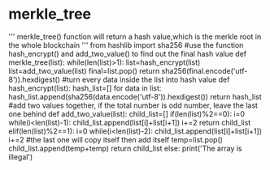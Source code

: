 # merkle_tree
'''
    merkle_tree() function will return a hash value,which is the merkle root in the whole blockchain
'''
from hashlib import sha256 
#use the function hash_encrypt() and add_two_value() to find out the final hash value
def merkle_tree(list):
    while(len(list)>1):
        list=hash_encrypt(list)
        list=add_two_value(list)
    final=list.pop()
    return sha256(final.encode('utf-8')).hexdigest()
#turn every data inside the list into hash value
def hash_encrypt(list):
    hash_list=[]
    for data in list:
        hash_list.append(sha256(data.encode('utf-8')).hexdigest())
    return hash_list
#add two values together, if the total number is odd number, leave the last one behind
def add_two_value(list):
    child_list=[]
    if(len(list)%2==0):
        i=0
        while(i<len(list)-1):
            child_list.append(list[i]+list[i+1])
            i+=2
        return child_list
    elif(len(list)%2==1):
        i=0
        while(i<len(list)-2):
            child_list.append(list[i]+list[i+1])
            i+=2
        #the last one will copy itself then add itself
        temp=list.pop()
        child_list.append(temp+temp)
        return child_list
    else:
        print('The array is illegal')

